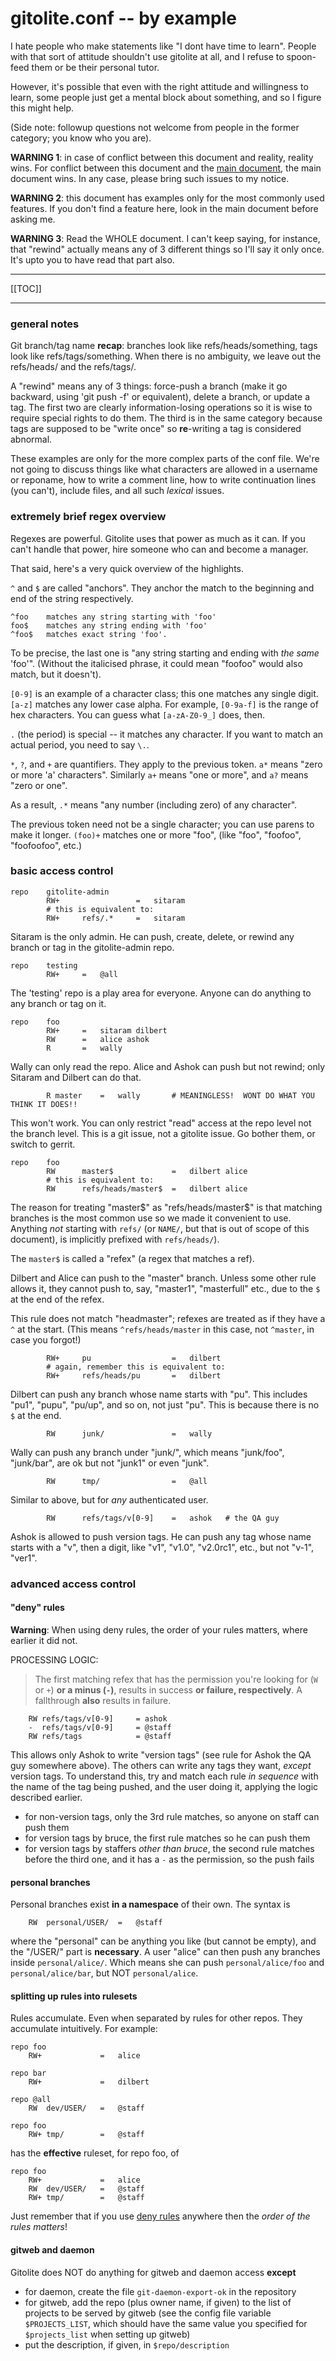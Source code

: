 # gitolite.conf -- by example

I hate people who make statements like "I dont have time to learn".  People
with that sort of attitude shouldn't use gitolite at all, and I refuse to
spoon-feed them or be their personal tutor.

However, it's possible that even with the right attitude and willingness to
learn, some people just get a mental block about something, and so I figure
this might help.

(Side note: followup questions not welcome from people in the former category;
you know who you are).

**WARNING 1**: in case of conflict between this document and reality, reality
wins.  For conflict between this document and the [main document][conf], the
main document wins.  In any case, please bring such issues to my notice.

**WARNING 2**: this document has examples only for the most commonly used
features.  If you don't find a feature here, look in the main document before
asking me.

**WARNING 3**: Read the WHOLE document.  I can't keep saying, for instance,
that "rewind" actually means any of 3 different things so I'll say it only
once.  It's upto you to have read that part also.

[conf]: http://sitaramc.github.com/gitolite/doc/gitolite.conf.html

----

[[TOC]]

----

### general notes

Git branch/tag name **recap**: branches look like refs/heads/something, tags
look like refs/tags/something.  When there is no ambiguity, we leave out the
refs/heads/ and the refs/tags/.

A "rewind" means any of 3 things: force-push a branch (make it go backward,
using 'git push -f' or equivalent), delete a branch, or update a tag.  The
first two are clearly information-losing operations so it is wise to require
special rights to do them.  The third is in the same category because tags are
supposed to be "write once" so **re**-writing a tag is considered abnormal.

These examples are only for the more complex parts of the conf file.  We're
not going to discuss things like what characters are allowed in a username or
reponame, how to write a comment line, how to write continuation lines (you
can't), include files, and all such *lexical* issues.

### extremely brief regex overview

Regexes are powerful.  Gitolite uses that power as much as it can.  If you
can't handle that power, hire someone who can and become a manager.

That said, here's a very quick overview of the highlights.

`^` and `$` are called "anchors".  They anchor the match to the beginning and
end of the string respectively.

    ^foo    matches any string starting with 'foo'
    foo$    matches any string ending with 'foo'
    ^foo$   matches exact string 'foo'.

To be precise, the last one is "any string starting and ending with *the same*
'foo'".  (Without the italicised phrase, it could mean "foofoo" would also
match, but it doesn't).

`[0-9]` is an example of a character class; this one matches any single digit.
`[a-z]` matches any lower case alpha.  For example, `[0-9a-f]` is the range of
hex characters.  You can guess what `[a-zA-Z0-9_]` does, then.

`.` (the period) is special -- it matches any character.  If you want to match
an actual period, you need to say `\.`.

`*`, `?`, and `+` are quantifiers.  They apply to the previous token.  `a*`
means "zero or more 'a' characters".  Similarly `a+` means "one or more", and
`a?` means "zero or one".

As a result, `.*` means "any number (including zero) of any character".

The previous token need not be a single character; you can use parens to make
it longer.  `(foo)+` matches one or more "foo", (like "foo", "foofoo",
"foofoofoo", etc.)

### basic access control

    repo    gitolite-admin
            RW+                 =   sitaram
            # this is equivalent to:
            RW+     refs/.*     =   sitaram

Sitaram is the only admin.  He can push, create, delete, or rewind any branch
or tag in the gitolite-admin repo.

    repo    testing
            RW+     =   @all

The 'testing' repo is a play area for everyone.  Anyone can do anything to any
branch or tag on it.

    repo    foo
            RW+     =   sitaram dilbert
            RW      =   alice ashok
            R       =   wally

Wally can only read the repo.  Alice and Ashok can push but not rewind; only
Sitaram and Dilbert can do that.

            R master    =   wally       # MEANINGLESS!  WONT DO WHAT YOU THINK IT DOES!!

This won't work.  You can only restrict "read" access at the repo level not
the branch level.  This is a git issue, not a gitolite issue.  Go bother them,
or switch to gerrit.

    repo    foo
            RW      master$             =   dilbert alice
            # this is equivalent to:
            RW      refs/heads/master$  =   dilbert alice

The reason for treating "master$" as "refs/heads/master$" is that  matching
branches is the most common use so we made it convenient to use.  Anything
*not* starting with `refs/` (or `NAME/`, but that is out of scope of this
document), is implicitly prefixed with `refs/heads/`).

The `master$` is called a "refex" (a regex that matches a ref).

Dilbert and Alice can push to the "master" branch.  Unless some other rule
allows it, they cannot push to, say, "master1", "masterfull" etc., due to the
`$` at the end of the refex.

This rule does not match "headmaster"; refexes are treated as if they have a
`^` at the start.  (This means `^refs/heads/master` in this case, not
`^master`, in case you forgot!)

            RW+     pu                  =   dilbert
            # again, remember this is equivalent to:
            RW+     refs/heads/pu       =   dilbert

Dilbert can push any branch whose name starts with "pu".  This includes "pu1",
"pupu", "pu/up", and so on, not just "pu".  This is because there is no `$` at
the end.

            RW      junk/               =   wally

Wally can push any branch under "junk/", which means "junk/foo", "junk/bar",
are ok but not "junk1" or even "junk".

            RW      tmp/                =   @all

Similar to above, but for *any* authenticated user.

            RW      refs/tags/v[0-9]    =   ashok   # the QA guy

Ashok is allowed to push version tags.  He can push any tag whose name starts
with a "v", then a digit, like "v1", "v1.0", "v2.0rc1", etc., but not "v-1",
"ver1".

### advanced access control

#### "deny" rules

**Warning**: When using deny rules, the order of your rules matters, where
earlier it did not.

PROCESSING LOGIC:

>   The first matching refex that has the permission you're looking for (`W`
>   or `+`) **or a minus (`-`)**, results in success **or failure,
>   respectively**.  A fallthrough **also** results in failure.

        RW refs/tags/v[0-9]     = ashok
        -  refs/tags/v[0-9]     = @staff
        RW refs/tags            = @staff

This allows only Ashok to write "version tags" (see rule for Ashok the QA guy
somewhere above).  The others can write any tags they want, *except* version
tags.  To understand this, try and match each rule *in sequence* with the name
of the tag being pushed, and the user doing it, applying the logic described
earlier.

  * for non-version tags, only the 3rd rule matches, so anyone on staff can
    push them
  * for version tags by bruce, the first rule matches so he can push them
  * for version tags by staffers *other than bruce*, the second rule matches
    before the third one, and it has a `-` as the permission, so the push
    fails

#### personal branches

Personal branches exist **in a namespace** of their own.  The syntax is

        RW  personal/USER/  =   @staff

where the "personal" can be anything you like (but cannot be empty), and the
"/USER/" part is **necessary**.  A user "alice" can then push any branches
inside `personal/alice/`.  Which means she can push `personal/alice/foo` and
`personal/alice/bar`, but NOT `personal/alice`.

#### splitting up rules into rulesets

Rules accumulate.  Even when separated by rules for other repos.  They
accumulate intuitively.  For example:

    repo foo
        RW+             =   alice

    repo bar
        RW+             =   dilbert

    repo @all
        RW  dev/USER/   =   @staff

    repo foo
        RW+ tmp/        =   @staff

has the **effective** ruleset, for repo foo, of

    repo foo
        RW+             =   alice
        RW  dev/USER/   =   @staff
        RW+ tmp/        =   @staff

Just remember that if you use [deny rules][dr] anywhere then the *order of the
rules matters*!

[dr]: http://sitaramc.github.com/gitolite/doc/gitolite.conf.html#_deny_rules

#### gitweb and daemon

Gitolite does NOT do anything for gitweb and daemon access **except**

  * for daemon, create the file `git-daemon-export-ok` in the repository
  * for gitweb, add the repo (plus owner name, if given) to the list of
    projects to be served by gitweb (see the config file variable
    `$PROJECTS_LIST`, which should have the same value you specified for
    `$projects_list` when setting up gitweb)
  * put the description, if given, in `$repo/description`
